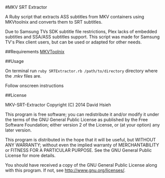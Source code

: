 #MKV SRT Extractor

A Ruby script that extracts ASS subtitles from MKV containers using MKVtoolnix and converts them to SRT subtitles. 

Due to Samsung TVs SDK subtitle file restrictions, Plex lacks of embedded subtitles and SSA/ASS subtitles support. This script was made for Samsung TV's Plex client users, but can be used or adapted for other needs.

##Requirements
[MKVToolnix](http://www.bunkus.org/videotools/mkvtoolnix/) 

##Usage

On terminal run `ruby SRTExtractor.rb /path/to/directory` directory where the .mkv files are.

Follow onscreen instructions





##License

MKV-SRT-Extractor Copyright (C) 2014  David Hsieh

This program is free software; you can redistribute it and/or modify
it under the terms of the GNU General Public License as published by
the Free Software Foundation; either version 2 of the License, or
(at your option) any later version.

This program is distributed in the hope that it will be useful,
but WITHOUT ANY WARRANTY; without even the implied warranty of
MERCHANTABILITY or FITNESS FOR A PARTICULAR PURPOSE.  See the
GNU General Public License for more details.

You should have received a copy of the GNU General Public License
along with this program.  If not, see <http://www.gnu.org/licenses/>.

